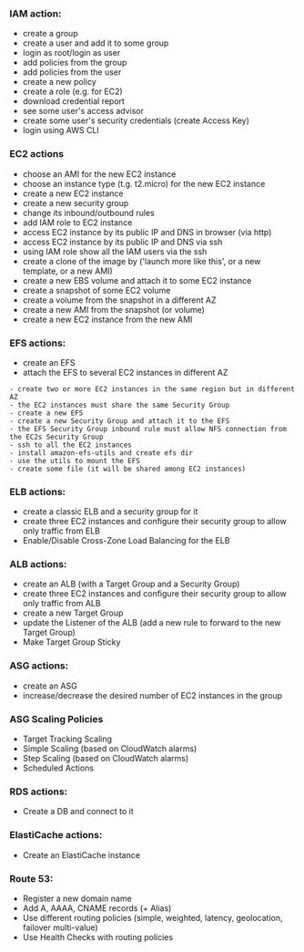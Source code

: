 ### IAM action:
- create a group
- create a user and add it to some group
- login as root/login as user
- add policies from the group
- add policies from the user
- create a new policy
- create a role (e.g. for EC2)
- download credential report
- see some user's access advisor
- create some user's security credentials (create Access Key)
- login using AWS CLI



### EC2 actions
- choose an AMI for the new EC2 instance
- choose an instance type (t.g. t2.micro) for the new EC2 instance
- create a new EC2 instance
- create a new security group
- change its inbound/outbound rules
- add IAM role to EC2 instance
- access EC2 instance by its public IP and DNS in browser (via http)
- access EC2 instance by its public IP and DNS via ssh
- using IAM role show all the IAM users via the ssh
- create a clone of the image by ('launch more like this', or a new template, or a new AMI)
- create a new EBS volume and attach it to some EC2 instance
- create a snapshot of some EC2 volume
- create a volume from the snapshot in a different AZ
- create a new AMI from the snapshot (or volume)
- create a new EC2 instance from the new AMI




### EFS actions:
- create an EFS
- attach the EFS to several EC2 instances in different AZ
```
- create two or more EC2 instances in the same region but in different AZ
- the EC2 instances must share the same Security Group
- create a new EFS
- create a new Security Group and attach it to the EFS
- the EFS Security Group inbound rule must allow NFS connection from the EC2s Security Group
- ssh to all the EC2 instances
- install amazon-efs-utils and create efs dir
- use the utils to mount the EFS
- create some file (it will be shared among EC2 instances)
```




### ELB actions:
- create a classic ELB and a security group for it
- create three EC2 instances and configure their security group to allow only traffic from ELB
- Enable/Disable Cross-Zone Load Balancing for the ELB



### ALB actions:
- create an ALB (with a Target Group and a Security Group)
- create three EC2 instances and configure their security group to allow only traffic from ALB
- create a new Target Group
- update the Listener of the ALB (add a new rule to forward to the new Target Group)
- Make Target Group Sticky



### ASG actions:
- create an ASG
- increase/decrease the desired number of EC2 instances in the group

### ASG Scaling Policies
- Target Tracking Scaling
- Simple Scaling (based on CloudWatch alarms)
- Step Scaling (based on CloudWatch alarms)
- Scheduled Actions






### RDS actions:
- Create a DB and connect to it


### ElastiCache actions:
- Create an ElastiCache instance



### Route 53:
- Register a new domain name
- Add A, AAAA, CNAME records (+ Alias)
- Use different routing policies (simple, weighted, latency, geolocation, failover multi-value)
- Use Health Checks with routing policies 



